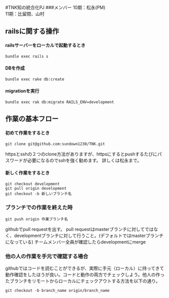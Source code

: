 #TNK知の統合化PJ
###メンバー
10期：松永(PM)<br>
11期：比留間、山村



## railsに関する操作

#### railsサーバーをローカルで起動するとき
```
bundle exec rails s
```

#### DBを作成
```
bundle exec rake db:create
```

#### migrationを実行
```
bundle exec rak db:migrate RAILS_ENV=development
```




## 作業の基本フロー

#### 初めて作業をするとき
```
git clone git@github.com:sundown1230/TNK.git
```
httpsとsshの２つのclone方法がありますが、httpsにするとpushするたびにパスワードが必要になるのでsshを強く勧めます。
詳しくは松永まで。

#### 新しく作業をするとき

```
git checkout development
git pull origin development
git checkout -b 新しいブランチ名
```

### ブランチでの作業を終えた時
```
git push origin 作業ブランチ名
```
githubでpull requestを出す。
pull requestはmasterブランチに対してではなく、developmentブランチに対して行うこと。(デフォルトではmasterブランチになっている)
チームメンバー全員が確認したらdevelopmentにmerge

### 他の人の作業を手元で確認する場合
githubではコードを読むことができるが、実際に手元（ローカル）に持ってきて動作確認をしたほうが良い。コードと動作の両方でチェックしよう。他人の作ったブランチをリモートからローカルにチェックアウトする方法を以下の通り。
```
git checkout -b branch_name origin/branch_name
```


